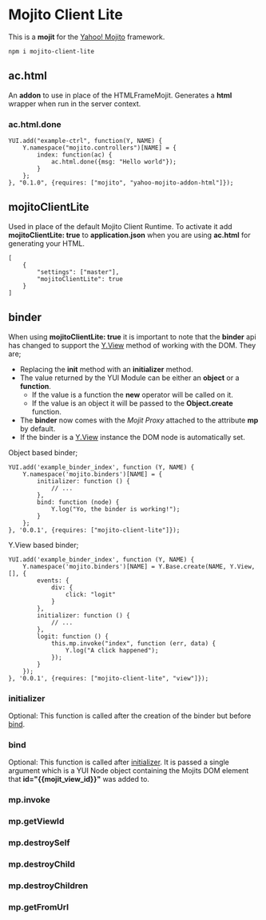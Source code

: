 # Mojito Client Lite

This is a __mojit__ for the [Yahoo! Mojito](https://github.com/yahoo/mojito/) framework.

    npm i mojito-client-lite

## ac.html

An __addon__ to use in place of the HTMLFrameMojit. Generates a __html__ wrapper when run in the server context.

### ac.html.done

    YUI.add("example-ctrl", function(Y, NAME) {
        Y.namespace("mojito.controllers")[NAME] = {
            index: function(ac) {
                ac.html.done({msg: "Hello world"});
            }
        };
    }, "0.1.0", {requires: ["mojito", "yahoo-mojito-addon-html"]});

## mojitoClientLite

Used in place of the default Mojito Client Runtime. To activate it add __mojitoClientLite: true__ to __application.json__ when you are using __ac.html__ for generating your HTML.

    [
        {
            "settings": ["master"],
            "mojitoClientLite": true
        }
    ]

## binder

When using __mojitoClientLite: true__ it is important to note that the __binder__ api has changed to support the [Y.View](http://yuilibrary.com/yui/docs/view/) method of working with the DOM. They are;

* Replacing the __init__ method with an __initializer__ method.
* The value returned by the YUI Module can be either an __object__ or a __function__.
    * If the value is a function the __new__ operator will be called on it.
    * If the value is an object it will be passed to the __Object.create__ function.
* The __binder__ now comes with the _Mojit Proxy_ attached to the attribute __mp__ by default.
* If the binder is a [Y.View](http://yuilibrary.com/yui/docs/view/) instance the DOM node is automatically set.

Object based binder;

    YUI.add('example_binder_index', function (Y, NAME) {
        Y.namespace('mojito.binders')[NAME] = {
            initializer: function () {
                // ...
            },
            bind: function (node) {
                Y.log("Yo, the binder is working!");
            }
        };
    }, '0.0.1', {requires: ["mojito-client-lite"]});

Y.View based binder; 

    YUI.add('example_binder_index', function (Y, NAME) {
        Y.namespace('mojito.binders')[NAME] = Y.Base.create(NAME, Y.View, [], {
            events: {
                div: {
                    click: "logit"
                }
            },
            initializer: function () {
                // ...
            },
            logit: function () {
                this.mp.invoke("index", function (err, data) {
                    Y.log("A click happened");
                });
            }
        });
    }, '0.0.1', {requires: ["mojito-client-lite", "view"]});

### initializer

Optional: This function is called after the creation of the binder but before [bind](#bind).

### bind

Optional: This function is called after [initializer](#initializer). It is passed a single argument which is a YUI Node object containing the Mojits DOM element that __id="{{mojit_view_id}}"__ was added to.

### mp.invoke

### mp.getViewId

### mp.destroySelf

### mp.destroyChild

### mp.destroyChildren

### mp.getFromUrl
